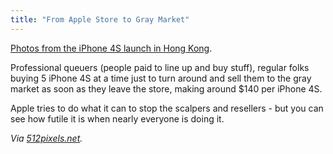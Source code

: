 ```yaml
---
title: "From Apple Store to Gray Market"
---
```

<p><a href="https://micgadget.com/17607/3000-people-line-up-for-hong-kong-iphone-4s-launch/">Photos from the iPhone 4S launch in Hong Kong</a>.</p>
<p>Professional queuers (people paid to line up and buy stuff), regular folks buying 5 iPhone 4S at a time just to turn around and sell them to the gray market as soon as they leave the store, making around $140 per iPhone 4S.</p>
<p>Apple tries to do what it can to stop the scalpers and resellers - but you can see how futile it is when nearly everyone is doing it.</p>
<p><em>Via <a href="https://512pixels.net/on-hong-kong-and-the-iphone-4s/">512pixels.net</a>.</em></p>
